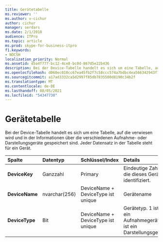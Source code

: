 ```yaml
---
title: Gerätetabelle
ms.reviewer: ''
ms.author: v-cichur
author: cichur
manager: serdars
ms.date: 2/1/2018
audience: ITPro
ms.topic: article
ms.prod: skype-for-business-itpro
f1.keywords:
- NOCSH
localization_priority: Normal
ms.assetid: d5a4f777-bc12-4ce8-bc0d-867d5e22b436
description: Bei der Device-Tabelle handelt es sich um eine Tabelle, auf die verwiesen wird und in der Informationen über die verschiedenen Aufnahme- oder Darstellungsgeräte gespeichert sind. Jeder Datensatz in der Tabelle steht für ein Gerät.
ms.openlocfilehash: d060ec010cc67ea45fb2f7c58ccc574a7bdbc4ea566342943f7a8f587a9676f5
ms.sourcegitcommit: a17ad3332ca5d2997f85db7835500d8190c34b2f
ms.translationtype: MT
ms.contentlocale: de-DE
ms.lasthandoff: 08/05/2021
ms.locfileid: "54347730"
---
```

# <a name="device-table"></a>Gerätetabelle
 
Bei der Device-Tabelle handelt es sich um eine Tabelle, auf die verwiesen wird und in der Informationen über die verschiedenen Aufnahme- oder Darstellungsgeräte gespeichert sind. Jeder Datensatz in der Tabelle steht für ein Gerät.
  
|**Spalte**|**Datentyp**|**Schlüssel/Index**|**Details**|
|:-----|:-----|:-----|:-----|
|**DeviceKey** <br/> |Ganzzahl  <br/> |Primary  <br/> |Eindeutige Zahl, die dieses Gerät identifiziert.  <br/> |
|**DeviceName** <br/> |nvarchar(256)  <br/> |DeviceName + DeviceType ist unique  <br/> |Gerätename  <br/> |
|**DeviceType** <br/> |Bit  <br/> |DeviceName + DeviceType ist unique  <br/> |Gerätetyp. 1 ist ein Aufnahmegerät, 0 ist ein Darstellungsgerät.  <br/> |
   

